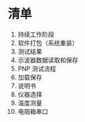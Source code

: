 # 清单

1. 持续工作阶段
2. 软件打包（系统重装）
3. 测试结果
4. 示波器数据读取和保存
5. PNP 测试流程
6. 加载保存
7. 说明书
8. 仪器选择
9. 温度测量
10. 电阻箱串口
